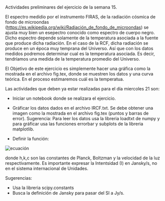 Actividades preliminares del ejercicio de la semana 15. 

El espectro medidio por el instrumento FIRAS, de la radiación cósmica de fondo de microondas (https://es.wikipedia.org/wiki/Radiación_de_fondo_de_microondas) se ajusta muy bien un esepectro conocido como espectro de cuerpo negro. Dicho espectro depende solamente de la temperatura asociada a la fuente que produce dicha radiación. En el caso de la RCF, dicha radiación se produce en un época muy temprana del Universo. Así que con los datos medidos podremos determinar cual es la temperatura asociada. Es decir, tendríamos una medida de la temperatura promedio del Universo. 

El Objetivo de este ejercicio es simplemente hacer una gráfica como la mostrada en el archivo fig.tex, donde se muestren los datos y una curva teórica. En el proceso estimaremos cuál es la temperatua. 

Las actividades que deben ya estar realizadas para el día miercoles 21 son: 

- Iniciar un notebook donde se realizara el ejercicio.
- Gráficar los datos dados en el archivo IRCF.txt. Se debe obtener una imagen como la mostrada en el archivo fig.tex (puntos y barras de error). Sugerencia: Para leer los datos usa la libreria loadtxt de numpy y para gráficar usa las funciones errorbar y subplots de la libreria matplotlib.


- Definir la función: 

![ecuación](https://latex.codecogs.com/gif.latex?I(\nu,T)=&space;\frac{h&space;\nu^3}{c^2}\frac{1}{e^{h&space;\nu/k&space;T}-1})

donde h,k,c son las constantes de Planck, Boltzman y la velocidad de la luz respectivamente. Es importante expresar la Intentsidad (I) en Jansky/s, no en el sistema internacional de Unidades. 

Sugerencias: 
 - Usa la libreria scipy.constants 
 - Busca la definición de Jansky para pasar del SI a Jy/s. 

